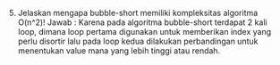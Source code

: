 5. Jelaskan mengapa bubble-short memiliki kompleksitas algoritma O(n^2)!
Jawab : 
Karena pada algoritma bubble-short terdapat 2 kali loop, 
dimana loop pertama digunakan untuk memberikan index yang perlu disortir
lalu pada loop kedua dilakukan perbandingan untuk menentukan value mana yang lebih tinggi atau rendah.